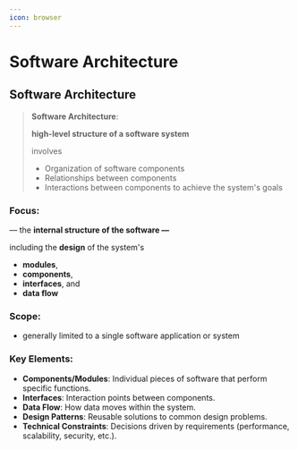 ```yaml
---
icon: browser
---
```


# Software Architecture

## Software Architecture

> **Software Architecture**:
>
> **high-level structure of a software system**
>
> involves&#x20;
>
> * Organization of software components
> * Relationships between components&#x20;
> * Interactions between components to achieve the system's goals



### **Focus**:

— the **internal structure of the software —**&#x20;

including the **design** of the system's

* **modules**,&#x20;
* **components**,&#x20;
* **interfaces**, and&#x20;
* **data flow**



### **Scope**:

* generally limited to a single software application or system



### **Key Elements**:

* **Components/Modules**: Individual pieces of software that perform specific functions.
* **Interfaces**: Interaction points between components.
* **Data Flow**: How data moves within the system.
* **Design Patterns**: Reusable solutions to common design problems.
* **Technical Constraints**: Decisions driven by requirements (performance, scalability, security, etc.).



